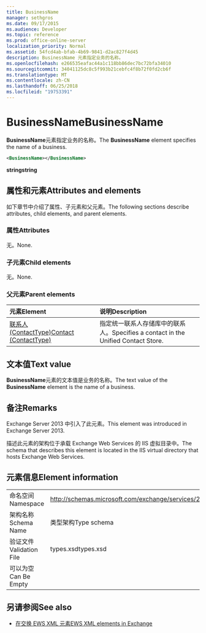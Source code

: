 ```yaml
---
title: BusinessName
manager: sethgros
ms.date: 09/17/2015
ms.audience: Developer
ms.topic: reference
ms.prod: office-online-server
localization_priority: Normal
ms.assetid: 54fcd4ab-bfab-4b69-9841-d2ac827f4d45
description: BusinessName 元素指定业务的名称。
ms.openlocfilehash: e266535eafac44a1c118bb86dec7bc72bfa34010
ms.sourcegitcommit: 34041125dc8c5f993b21cebfc4f8b72f0fd2cb6f
ms.translationtype: MT
ms.contentlocale: zh-CN
ms.lasthandoff: 06/25/2018
ms.locfileid: "19753391"
---
```

# <a name="businessname"></a><span data-ttu-id="a87b5-103">BusinessName</span><span class="sxs-lookup"><span data-stu-id="a87b5-103">BusinessName</span></span>

<span data-ttu-id="a87b5-104">**BusinessName**元素指定业务的名称。</span><span class="sxs-lookup"><span data-stu-id="a87b5-104">The **BusinessName** element specifies the name of a business.</span></span> 
  
```XML
<BusinessName></BusinessName>
```

 <span data-ttu-id="a87b5-105">**string**</span><span class="sxs-lookup"><span data-stu-id="a87b5-105">**string**</span></span>
## <a name="attributes-and-elements"></a><span data-ttu-id="a87b5-106">属性和元素</span><span class="sxs-lookup"><span data-stu-id="a87b5-106">Attributes and elements</span></span>

<span data-ttu-id="a87b5-107">如下章节中介绍了属性、子元素和父元素。</span><span class="sxs-lookup"><span data-stu-id="a87b5-107">The following sections describe attributes, child elements, and parent elements.</span></span>
  
### <a name="attributes"></a><span data-ttu-id="a87b5-108">属性</span><span class="sxs-lookup"><span data-stu-id="a87b5-108">Attributes</span></span>

<span data-ttu-id="a87b5-109">无。</span><span class="sxs-lookup"><span data-stu-id="a87b5-109">None.</span></span>
  
### <a name="child-elements"></a><span data-ttu-id="a87b5-110">子元素</span><span class="sxs-lookup"><span data-stu-id="a87b5-110">Child elements</span></span>

<span data-ttu-id="a87b5-111">无。</span><span class="sxs-lookup"><span data-stu-id="a87b5-111">None.</span></span>
  
### <a name="parent-elements"></a><span data-ttu-id="a87b5-112">父元素</span><span class="sxs-lookup"><span data-stu-id="a87b5-112">Parent elements</span></span>

|<span data-ttu-id="a87b5-113">**元素**</span><span class="sxs-lookup"><span data-stu-id="a87b5-113">**Element**</span></span>|<span data-ttu-id="a87b5-114">**说明**</span><span class="sxs-lookup"><span data-stu-id="a87b5-114">**Description**</span></span>|
|:-----|:-----|
|[<span data-ttu-id="a87b5-115">联系人 (ContactType)</span><span class="sxs-lookup"><span data-stu-id="a87b5-115">Contact (ContactType)</span></span>](contact-contacttype.md) <br/> |<span data-ttu-id="a87b5-116">指定统一联系人存储库中的联系人。</span><span class="sxs-lookup"><span data-stu-id="a87b5-116">Specifies a contact in the Unified Contact Store.</span></span>  <br/> |
   
## <a name="text-value"></a><span data-ttu-id="a87b5-117">文本值</span><span class="sxs-lookup"><span data-stu-id="a87b5-117">Text value</span></span>

<span data-ttu-id="a87b5-118">**BusinessName**元素的文本值是业务的名称。</span><span class="sxs-lookup"><span data-stu-id="a87b5-118">The text value of the **BusinessName** element is the name of a business.</span></span> 
  
## <a name="remarks"></a><span data-ttu-id="a87b5-119">备注</span><span class="sxs-lookup"><span data-stu-id="a87b5-119">Remarks</span></span>

<span data-ttu-id="a87b5-120">Exchange Server 2013 中引入了此元素。</span><span class="sxs-lookup"><span data-stu-id="a87b5-120">This element was introduced in Exchange Server 2013.</span></span>
  
<span data-ttu-id="a87b5-121">描述此元素的架构位于承载 Exchange Web Services 的 IIS 虚拟目录中。</span><span class="sxs-lookup"><span data-stu-id="a87b5-121">The schema that describes this element is located in the IIS virtual directory that hosts Exchange Web Services.</span></span>
  
## <a name="element-information"></a><span data-ttu-id="a87b5-122">元素信息</span><span class="sxs-lookup"><span data-stu-id="a87b5-122">Element information</span></span>

|||
|:-----|:-----|
|<span data-ttu-id="a87b5-123">命名空间</span><span class="sxs-lookup"><span data-stu-id="a87b5-123">Namespace</span></span>  <br/> |http://schemas.microsoft.com/exchange/services/2006/types  <br/> |
|<span data-ttu-id="a87b5-124">架构名称</span><span class="sxs-lookup"><span data-stu-id="a87b5-124">Schema Name</span></span>  <br/> |<span data-ttu-id="a87b5-125">类型架构</span><span class="sxs-lookup"><span data-stu-id="a87b5-125">Type schema</span></span>  <br/> |
|<span data-ttu-id="a87b5-126">验证文件</span><span class="sxs-lookup"><span data-stu-id="a87b5-126">Validation File</span></span>  <br/> |<span data-ttu-id="a87b5-127">types.xsd</span><span class="sxs-lookup"><span data-stu-id="a87b5-127">types.xsd</span></span>  <br/> |
|<span data-ttu-id="a87b5-128">可以为空</span><span class="sxs-lookup"><span data-stu-id="a87b5-128">Can Be Empty</span></span>  <br/> ||
   
## <a name="see-also"></a><span data-ttu-id="a87b5-129">另请参阅</span><span class="sxs-lookup"><span data-stu-id="a87b5-129">See also</span></span>



- [<span data-ttu-id="a87b5-130">在交换 EWS XML 元素</span><span class="sxs-lookup"><span data-stu-id="a87b5-130">EWS XML elements in Exchange</span></span>](ews-xml-elements-in-exchange.md)

